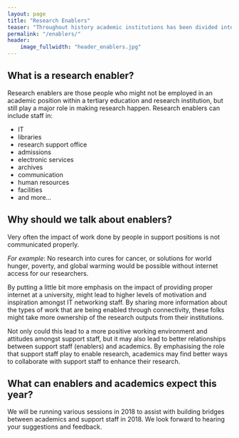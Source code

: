 ```yaml
---
layout: page
title: "Research Enablers"
teaser: "Throughout history academic institutions has been divided into cohorts consisting of either <em>academics</em> or <em>support staff</em>. We prefer to call support staff <em>enablers</em> and to help them become part of the research or teaching and learning team."
permalink: "/enablers/"
header:
    image_fullwidth: "header_enablers.jpg"
---
```


## What is a research enabler?

Research enablers are those people who might not be employed in an academic position within a tertiary
education and research institution, but still play a major role in making research happen. Research enablers 
can include staff in:

- IT
- libraries
- research support office
- admissions
- electronic services
- archives
- communication
- human resources
- facilities 
- and more...

## Why should we talk about enablers?

Very often the impact of work done by people in support positions is not communicated properly. 

<em>For example</em>: No research into cures for cancer, or solutions for world hunger, poverty, and global 
warming would be possible without internet access for our researchers.

By putting a little bit more emphasis on the impact of providing proper internet at a university, might
lead to higher levels of motivation and inspiration amongst IT networking staff. By sharing more information 
about the types of work that are being enabled through connectivity, these folks might take more ownership of
the research outputs from their institutions.

Not only could this lead to a more positive working environment and attitudes amongst support staff, but 
it may also lead to better relationships between support staff (enablers) and academics. By emphasising the 
role that support staff play to enable research, academics may find better ways to collaborate with support
staff to enhance their research.

## What can enablers and academics expect this year?

We will be running various sessions in 2018 to assist with building 
bridges between academics and support staff in 2018. We look forward to hearing your suggestions and feedback.
